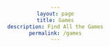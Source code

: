 ```yaml
---
layout: page
title: Games
description: Find All the Games
permalink: /games
---
```


<head>
    <meta charset="UTF-8">
    <meta name="viewport" content="width=device-width, initial-scale=1.0">
    <title>Links Page</title>
    <style>
        body {
            font-family: Arial, sans-serif;
            text-align: center;
            margin-top: 50px;
        }

        .link-container {
            margin-bottom: 30px;
        }

        .link-container img {
            width: 100px;
            height: 100px;
            margin-top: 10px;
        }

        a {
            text-decoration: none;
            color: #0073e6;
            font-size: 20px;
        }

        a:hover {
            color: #005bb5;
        }
    </style>
</head>
<body>

    <h1>Website Links</h1>

    <div class="link-container">
        <a href="{{site.baseurl}}/games/calculator">Binary Calculator</a>
        <img src="{{site.baseurl}}/images/binary-calculator.png" alt="Image for Page 1">
    </div>

    <div class="link-container">
        <a href="{{site.baseurl}}/games/formulagame">Formula1 Quiz</a>
        <img src="{{site.baseurl}}/images/f1-quiz.png" alt="Image for Page 2">
    </div>

    <div class="link-container">
        <a href="{{site.baseurl}}/games/snakegame">Snake Game</a>
        <img src="{{site.baseurl}}/images/snake-game.png" alt="Image for Page 3">
    </div>

    <div class="link-container">
        <a href="{{site.baseurl}}/games/tictactoe">Tic Tac Toe</a>
        <img src="{{site.baseurl}}/images/tictactoe.png" alt="Image for Page 4">
    </div>

    <div class="link-container">
        <a href="{{site.baseurl}}/games/cookie">Cookie Clicker</a>
        <img src="{{site.baseurl}}/images/cookie-clicker.png" alt="Image for Page 5">
    </div>
    <div class="link-container">
        <a href="{{site.baseurl}}/games/itunes">Search Music</a>
        <img src="{{site.baseurl}}/images/itunes.png" alt="Image for Page 5">
    </div>
</body>